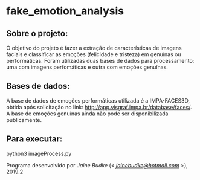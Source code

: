 # fake_emotion_analysis


## Sobre o projeto:

O objetivo do projeto é fazer a extração de características de imagens faciais e classificar as emoções (felicidade e tristeza) em genuínas ou performáticas. Foram utilizadas duas bases de dados para processamento: uma com imagens perfomáticas e outra com emoções genuínas.


## Bases de dados:

A base de dados de emoções performáticas utilizada é a IMPA-FACES3D, obtida após solicitação no link: http://app.visgraf.impa.br/database/faces/. A base de emoções genuínas ainda não pode ser disponibilizada publicamente.


## Para executar:

python3 imageProcess.py



Programa desenvolvido por _Jaine Budke_ (< *jainebudke@hotmail.com* >), 2019.2
